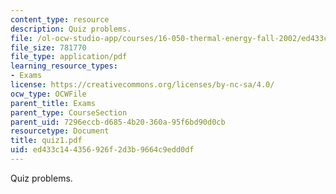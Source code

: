 ```yaml
---
content_type: resource
description: Quiz problems.
file: /ol-ocw-studio-app/courses/16-050-thermal-energy-fall-2002/ed433c144356926f2d3b9664c9edd0df_quiz1.pdf
file_size: 781770
file_type: application/pdf
learning_resource_types:
- Exams
license: https://creativecommons.org/licenses/by-nc-sa/4.0/
ocw_type: OCWFile
parent_title: Exams
parent_type: CourseSection
parent_uid: 7296eccb-d685-4b20-360a-95f6bd90d0cb
resourcetype: Document
title: quiz1.pdf
uid: ed433c14-4356-926f-2d3b-9664c9edd0df
---
```

Quiz problems.